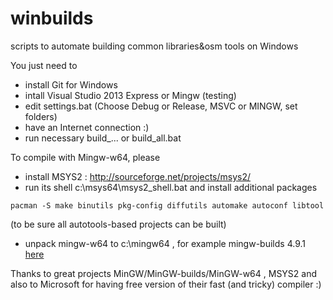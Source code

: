 winbuilds
=========

scripts to automate building common libraries&amp;osm tools on Windows

You just need to
 - install Git for Windows
 - intall Visual Studio 2013 Express or Mingw (testing)
 - edit settings.bat (Choose Debug or Release, MSVC or MINGW, set folders)
 - have an Internet connection :)
 - run necessary build_... or build_all.bat


To compile with Mingw-w64, please
 - install MSYS2 : http://sourceforge.net/projects/msys2/
 - run its shell c:\msys64\msys2_shell.bat and install additional packages

```
pacman -S make binutils pkg-config diffutils automake autoconf libtool
```
(to be sure all autotools-based projects can be built)
 - unpack mingw-w64 to c:\mingw64 , for example mingw-builds 4.9.1 [here](http://sourceforge.net/projects/mingw-w64/files/Toolchains%20targetting%20Win64/Personal%20Builds/mingw-builds/4.9.1/threads-posix/seh/x86_64-4.9.1-release-posix-seh-rt_v3-rev1.7z/download)

Thanks to great projects MinGW/MinGW-builds/MinGW-w64 ,  MSYS2 and also to Microsoft for having free version of their fast (and tricky) compiler :)